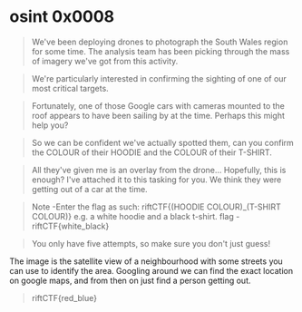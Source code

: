 # osint 0x0008
> We've been deploying drones to photograph the South Wales region for some time. The analysis team has been picking through the mass of imagery we've got from this activity.

> We're particularly interested in confirming the sighting of one of our most critical targets.

> Fortunately, one of those Google cars with cameras mounted to the roof appears to have been sailing by at the time. Perhaps this might help you?

> So we can be confident we've actually spotted them, can you confirm the COLOUR of their HOODIE and the COLOUR of their T-SHIRT.

> All they've given me is an overlay from the drone... Hopefully, this is enough? I've attached it to this tasking for you. We think they were getting out of a car at the time.

> Note -Enter the flag as such: riftCTF{(HOODIE COLOUR)_(T-SHIRT COLOUR)} e.g. a white hoodie and a black t-shirt. flag - riftCTF{white_black}

> You only have five attempts, so make sure you don't just guess!

The image is the satellite view of a neighbourhood with some streets you can use to identify the area. Googling around we can find the exact location on google maps, and from then on just find a person getting out.

> riftCTF{red_blue}